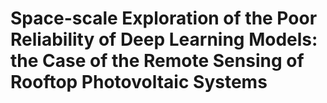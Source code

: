 # Space-scale Exploration of the Poor Reliability of Deep Learning Models: the Case of the Remote Sensing of Rooftop Photovoltaic Systems
